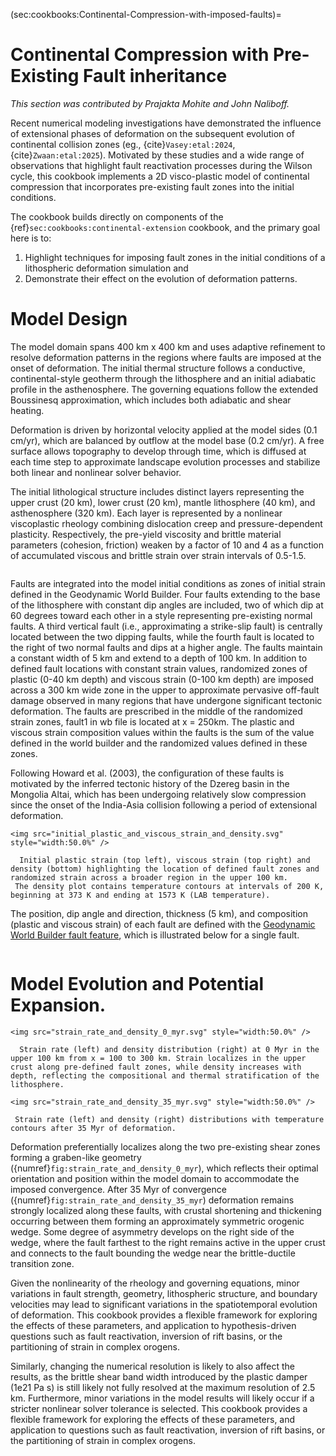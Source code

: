 (sec:cookbooks:Continental-Compression-with-imposed-faults)=
# Continental Compression with Pre-Existing Fault inheritance

*This section was contributed by Prajakta Mohite and John Naliboff.*

Recent numerical modeling investigations have demonstrated the influence of extensional phases of deformation on the subsequent evolution of continental collision zones (eg., {cite}`Vasey:etal:2024`,{cite}`Zwaan:etal:2025`). Motivated by these studies and a wide range of observations that highlight fault reactivation processes during the Wilson cycle, this cookbook implements a 2D visco-plastic model of continental compression that incorporates pre-existing fault zones into the initial conditions.

The cookbook builds directly on components of the {ref}`sec:cookbooks:continental-extension` cookbook, and the primary goal here is to:
1. Highlight techniques for imposing fault zones in the initial conditions of a lithospheric deformation simulation and
2. Demonstrate their effect on the evolution of deformation patterns.

# Model Design
The model domain spans 400 km x 400 km and uses adaptive refinement to resolve deformation patterns in the regions where faults are imposed at the onset of deformation. The initial thermal structure follows a conductive, continental-style geotherm through the lithosphere and an initial adiabatic profile in the asthenosphere. The governing equations follow the extended Boussinesq approximation, which includes both adiabatic and shear heating.

Deformation is driven by horizontal velocity applied at the model sides (0.1 cm/yr), which are balanced by outflow at the model base (0.2 cm/yr). A free surface allows topography to develop through time, which is diffused at each time step to approximate landscape evolution processes and stabilize both linear and nonlinear solver behavior.

The initial lithological structure includes distinct layers representing the upper crust (20 km), lower crust (20 km), mantle lithosphere (40 km), and asthenosphere (320 km). Each layer is represented by a nonlinear viscoplastic rheology combining dislocation creep and pressure-dependent plasticity. Respectively, the pre-yield viscosity and brittle material parameters (cohesion, friction) weaken by a factor of 10 and 4 as a function of accumulated viscous and brittle strain over strain intervals of 0.5-1.5.

```{literalinclude} strain_weakening_mechanism.part.prm
```

Faults are integrated into the model initial conditions as zones of initial strain defined in the Geodynamic World Builder. Four faults extending to the base of the lithosphere with constant dip angles are included, two of which dip at 60 degrees toward each other in a style representing pre-existing normal faults. A third vertical fault (i.e., approximating a strike-slip fault) is centrally located between the two dipping faults, while the fourth fault is located to the right of two normal faults and dips at a higher angle. The faults maintain a constant width of 5 km and extend to a depth of 100 km. In addition to defined fault locations with constant strain values, randomized zones of plastic (0-40 km depth) and viscous strain (0-100 km depth) are imposed across a 300 km wide zone in the upper to approximate pervasive off-fault damage observed in many regions that have undergone significant tectonic deformation. The faults are prescribed in the middle of the randomized strain zones, fault1 in wb file is located at x = 250km. The plastic and viscous strain composition values within the faults is the sum of the value defined in the world builder and the randomized values defined in these zones.

Following Howard et al. (2003), the configuration of these faults is motivated by the inferred tectonic history of the Dzereg basin in the Mongolia Altai, which has been undergoing relatively slow compression since the onset of the India-Asia collision following a period of extensional deformation.

```{figure-md} fig:initial_plastic_and_viscous_strain_and_density
<img src="initial_plastic_and_viscous_strain_and_density.svg" style="width:50.0%" />

  Initial plastic strain (top left), viscous strain (top right) and density (bottom) highlighting the location of defined fault zones and randomized strain across a broader region in the upper 100 km.
 The density plot contains temperature contours at intervals of 200 K, beginning at 373 K and ending at 1573 K (LAB temperature).
```

The position, dip angle and direction, thickness (5 km), and composition (plastic and viscous strain) of each fault are defined with the [Geodynamic World Builder fault feature](https://geodynamicworldbuilder.github.io), which is illustrated below for a single fault.

```{literalinclude} single_fault_imposed.part.wb
```

# Model Evolution and Potential Expansion.

```{figure-md} fig:strain_rate_and_density_0_myr
<img src="strain_rate_and_density_0_myr.svg" style="width:50.0%" />

  Strain rate (left) and density distribution (right) at 0 Myr in the upper 100 km from x = 100 to 300 km. Strain localizes in the upper crust along pre-defined fault zones, while density increases with depth, reflecting the compositional and thermal stratification of the lithosphere.
```

```{figure-md} fig:strain_rate_and_density_35_myr
<img src="strain_rate_and_density_35_myr.svg" style="width:50.0%" />

 Strain rate (left) and density (right) distributions with temperature contours after 35 Myr of deformation.
```

Deformation preferentially localizes along the two pre-existing shear zones forming a graben-like geometry ({numref}`fig:strain_rate_and_density_0_myr`), which reflects their optimal orientation and position within the model domain to accommodate the imposed convergence. After 35 Myr of convergence ({numref}`fig:strain_rate_and_density_35_myr`) deformation remains strongly localized along these faults, with crustal shortening and thickening occurring between them forming an approximately symmetric orogenic wedge. Some degree of asymmetry develops on the right side of the wedge, where the fault farthest to the right remains active in the upper crust and connects to the fault bounding the wedge near the brittle-ductile transition zone.

Given the nonlinearity of the rheology and governing equations, minor variations in fault strength, geometry, lithospheric structure, and boundary velocities may lead to significant variations in the spatiotemporal evolution of deformation. This cookbook provides a flexible framework for exploring the effects of these parameters, and application to hypothesis-driven questions such as fault reactivation, inversion of rift basins, or the partitioning of strain in complex orogens.

Similarly, changing the numerical resolution is likely to also affect the results, as the brittle shear band width introduced by the plastic damper (1e21 Pa s) is still likely not fully resolved at the maximum resolution of 2.5 km. Furthermore, minor variations in the model results will likely occur if a stricter nonlinear solver tolerance is selected. This cookbook provides a flexible framework for exploring the effects of these parameters, and application to questions such as fault reactivation, inversion of rift basins, or the partitioning of strain in complex orogens.
